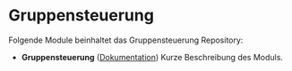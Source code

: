 # Gruppensteuerung

Folgende Module beinhaltet das Gruppensteuerung Repository:

- __Gruppensteuerung__ ([Dokumentation](Gruppensteuerung))
	Kurze Beschreibung des Moduls.